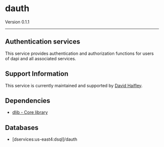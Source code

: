 # dauth

Version 0.1.1

---

## Authentication services

This service provides authentication and authorization functions for users of dapi and all associated services.

## Support Information

This service is currently maintained and supported by [David Haifley](mailto://dhaifley@gmail.com).

## Dependencies

* [dlib - Core library](https://github.com/dhaifley/dlib)

## Databases

* [dservices:us-east4:dsql]/dauth

